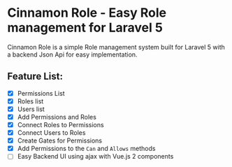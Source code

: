 # Cinnamon Role - Easy Role management for Laravel 5

Cinnamon Role is a simple Role management system built for Laravel 5 with a backend Json Api for easy implementation.


## Feature List:
- [x] Permissions List
- [x] Roles list
- [x] Users list
- [x] Add Permissions and Roles
- [x] Connect Roles to Permissions
- [x] Connect Users to Roles
- [x] Create Gates for Permissions
- [x] Add Permissions to the `Can` and `Allows` methods
- [ ] Easy Backend UI using ajax with Vue.js 2 components
